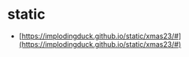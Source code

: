 # static

* [https://implodingduck.github.io/static/xmas23/#](https://implodingduck.github.io/static/xmas23/#)
